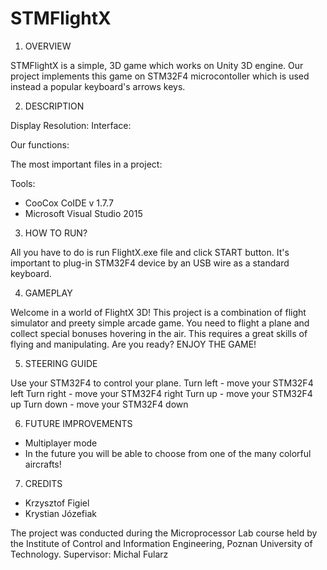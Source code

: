 # STMFlightX

1. OVERVIEW

STMFlightX is a simple, 3D game which works on Unity 3D engine. Our project implements this game on STM32F4 microcontoller which is used instead a popular keyboard's arrows keys.

2. DESCRIPTION

Display Resolution:
Interface:

Our functions:

The most important files in a project:

Tools:

- CooCox CoIDE v 1.7.7
- Microsoft Visual Studio 2015

3. HOW TO RUN?

All you have to do is run FlightX.exe file and click START button. It's important to plug-in STM32F4 device by an USB wire as a standard keyboard. 

4. GAMEPLAY

Welcome in a world of FlightX 3D! This project is a combination of flight simulator and preety simple arcade game. You need to flight a plane and collect special bonuses hovering in the air. This requires a great skills of flying and manipulating. Are you ready? ENJOY THE GAME!

5. STEERING GUIDE

Use your STM32F4 to control your plane. 
Turn left - move your STM32F4 left
Turn right - move your STM32F4 right
Turn up - move your STM32F4 up
Turn down - move your STM32F4 down

6. FUTURE IMPROVEMENTS

- Multiplayer mode
- In the future you will be able to choose from one of the many colorful aircrafts!

7. CREDITS

- Krzysztof Figiel
- Krystian Józefiak

The project was conducted during the Microprocessor Lab course held by the Institute of Control and Information Engineering, Poznan University of Technology.
Supervisor: Michal Fularz 



